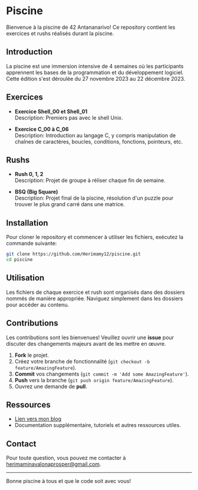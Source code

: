 # Piscine

Bienvenue à la piscine de 42 Antananarivo! Ce repository contient les exercices et rushs réalisés durant la piscine.

## Introduction

La piscine est une immersion intensive de 4 semaines où les participants apprennent les bases de la programmation et du développement logiciel. Cette édition s'est déroulée du 27 novembre 2023 au 22 décembre 2023.

## Exercices

- **Exercice Shell_00 et Shell_01**  
  Description: Premiers pas avec le shell Unix.

- **Exercice C_00 à C_06**  
  Description: Introduction au langage C, y compris manipulation de chaînes de caractères, boucles, conditions, fonctions, pointeurs, etc.

## Rushs

- **Rush 0, 1, 2**  
  Description: Projet de groupe à réliser chaque fin de semaine.

- **BSQ (Big Square)**  
  Description: Projet final de la piscine, résolution d'un puzzle pour trouver le plus grand carré dans une matrice.

## Installation

Pour cloner le repository et commencer à utiliser les fichiers, exécutez la commande suivante:

  ```bash
  git clone https://github.com/Herimamy12/piscine.git
  cd piscine
  ```

## Utilisation

Les fichiers de chaque exercice et rush sont organisés dans des dossiers nommés de manière appropriée. Naviguez simplement dans les dossiers pour accéder au contenu.

## Contributions

Les contributions sont les bienvenues! Veuillez ouvrir une **issue** pour discuter des changements majeurs avant de les mettre en œuvre.

1. **Fork** le projet.
2. Créez votre branche de fonctionnalité (`git checkout -b feature/AmazingFeature`).
3. **Commit** vos changements (`git commit -m 'Add some AmazingFeature'`).
4. **Push** vers la branche (`git push origin feature/AmazingFeature`).
5. Ouvrez une demande de **pull**.

## Ressources

- [Lien vers mon blog](https://github.com/Herimamy12/piscine)
- Documentation supplémentaire, tutoriels et autres ressources utiles.

## Contact

Pour toute question, vous pouvez me contacter à [herimaminavalonaprosper@gmail.com](mailto:herimaminavalonaprosper@gmail.com).

---

Bonne piscine à tous et que le code soit avec vous!
